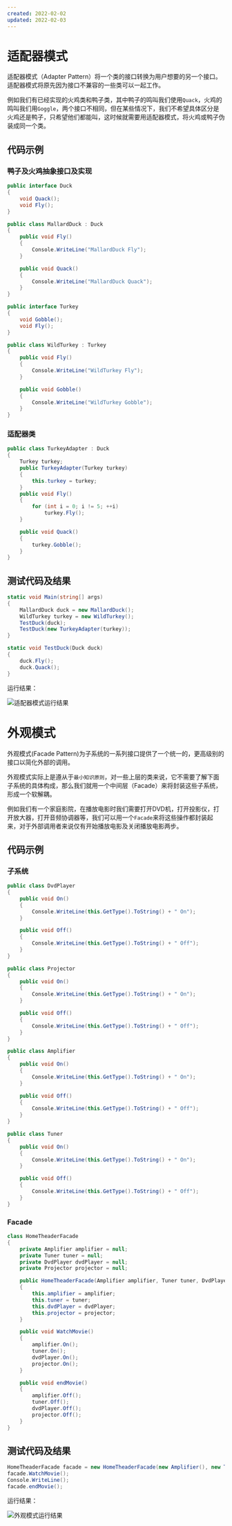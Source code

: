 ```yaml
---
created: 2022-02-02
updated: 2022-02-03
---
```


# 适配器模式

适配器模式（Adapter Pattern）将一个类的接口转换为用户想要的另一个接口。适配器模式将原先因为接口不兼容的一些类可以一起工作。

例如我们有已经实现的火鸡类和鸭子类，其中鸭子的鸣叫我们使用`Quack`，火鸡的鸣叫我们用`Goggle`，两个接口不相同，但在某些情况下，我们不希望具体区分是火鸡还是鸭子，只希望他们都能叫，这时候就需要用适配器模式，将火鸡或鸭子伪装成同一个类。

## 代码示例

### 鸭子及火鸡抽象接口及实现

```cs 鸭子接口
public interface Duck
{
    void Quack();
    void Fly();
}
```

``` cs 鸭子实现
public class MallardDuck : Duck
{
    public void Fly()
    {
        Console.WriteLine("MallardDuck Fly");
    }

    public void Quack()
    {
        Console.WriteLine("MallardDuck Quack");
    }
}
```

```cs 火鸡接口
public interface Turkey
{
    void Gobble();
    void Fly();
}
```

```cs 火鸡实现
public class WildTurkey : Turkey
{
    public void Fly()
    {
        Console.WriteLine("WildTurkey Fly");
    }

    public void Gobble()
    {
        Console.WriteLine("WildTurkey Gobble");
    }
}
```

### 适配器类
```cs 火鸡适配器
public class TurkeyAdapter : Duck
{
    Turkey turkey;
    public TurkeyAdapter(Turkey turkey)
    {
        this.turkey = turkey;
    }
    public void Fly()
    {
        for (int i = 0; i != 5; ++i)
            turkey.Fly();
    }

    public void Quack()
    {
        turkey.Gobble();
    }
}
```

## 测试代码及结果

```cs 测试代码
static void Main(string[] args)
{
    MallardDuck duck = new MallardDuck();
    WildTurkey turkey = new WildTurkey();
    TestDuck(duck);
    TestDuck(new TurkeyAdapter(turkey));
}

static void TestDuck(Duck duck)
{
    duck.Fly();
    duck.Quack();
}
```
运行结果：

![适配器模式运行结果](Ch%2007%20the%20Adapter%20and%20Facade%20Patterns/2019-02-03-00-10-27.png)

# 外观模式

外观模式(Facade Pattern)为子系统的一系列接口提供了一个统一的，更高级别的接口以简化外部的调用。

外观模式实际上是遵从于`最小知识原则`，对一些上层的类来说，它不需要了解下面子系统的具体构成，那么我们就用一个中间层（Facade）来将封装这些子系统，形成一个软解耦。

例如我们有一个家庭影院，在播放电影时我们需要打开DVD机，打开投影仪，打开放大器，打开音频协调器等，我们可以用一个`Facade`来将这些操作都封装起来，对于外部调用者来说仅有开始播放电影及关闭播放电影两步。

## 代码示例

### 子系统

```cs DVD机器
public class DvdPlayer
{
    public void On()
    {
        Console.WriteLine(this.GetType().ToString() + " On");
    }

    public void Off()
    {
        Console.WriteLine(this.GetType().ToString() + " Off");
    }
}
```

```cs 投影仪
public class Projector
{
    public void On()
    {
        Console.WriteLine(this.GetType().ToString() + " On");
    }

    public void Off()
    {
        Console.WriteLine(this.GetType().ToString() + " Off");
    }
}
```

```cs 放大器
public class Amplifier
{
    public void On()
    {
        Console.WriteLine(this.GetType().ToString() + " On");
    }

    public void Off()
    {
        Console.WriteLine(this.GetType().ToString() + " Off");
    }
}
```

```cs 音频协调器
public class Tuner
{
    public void On()
    {
        Console.WriteLine(this.GetType().ToString() + " On");
    }

    public void Off()
    {
        Console.WriteLine(this.GetType().ToString() + " Off");
    }
}
```

### Facade

```cs 家庭影院外观者
class HomeTheaderFacade
{
    private Amplifier amplifier = null;
    private Tuner tuner = null;
    private DvdPlayer dvdPlayer = null;
    private Projector projector = null;

    public HomeTheaderFacade(Amplifier amplifier, Tuner tuner, DvdPlayer dvdPlayer, Projector projector)
    {
        this.amplifier = amplifier;
        this.tuner = tuner;
        this.dvdPlayer = dvdPlayer;
        this.projector = projector;
    }

    public void WatchMovie()
    {
        amplifier.On();
        tuner.On();
        dvdPlayer.On();
        projector.On();
    }

    public void endMovie()
    {
        amplifier.Off();
        tuner.Off();
        dvdPlayer.Off();
        projector.Off();
    }
}
```

## 测试代码及结果

```cs 测试代码
HomeTheaderFacade facade = new HomeTheaderFacade(new Amplifier(), new Tuner(), new DvdPlayer(), new Projector());
facade.WatchMovie();
Console.WriteLine();
facade.endMovie();
```

运行结果：

![外观模式运行结果](Ch%2007%20the%20Adapter%20and%20Facade%20Patterns/2019-02-03-13-53-18.png)
